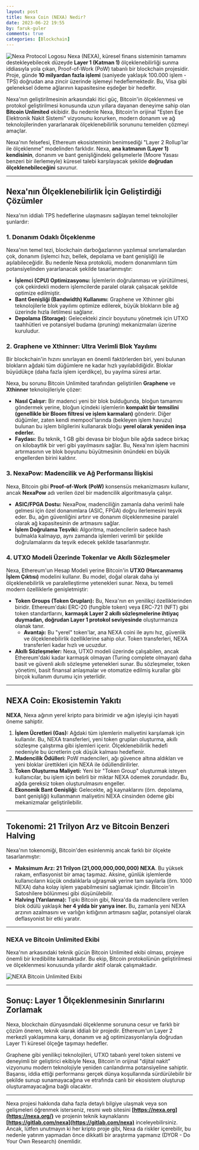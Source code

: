 ```yaml
---
layout: post
title: Nexa Coin (NEXA) Nedir?
date: 2023-06-22 19:55
by: faruk-guler
comments: true
categories: [Blockchain]
---
```


![Nexa Protocol Logosu](https://farukguler.com/assets/post_images/nexa.webp) Nexa (NEXA), küresel finans sisteminin tamamını destekleyebilecek düzeyde **Layer 1 (Katman 1)** ölçeklenebilirliği sunma iddiasıyla yola çıkan, Proof-of-Work (PoW) tabanlı bir blockchain projesidir. Proje, günde **10 milyardan fazla işlemi** (saniyede yaklaşık 100.000 işlem - TPS) doğrudan ana zincir üzerinde işlemeyi hedeflemektedir. Bu, Visa gibi geleneksel ödeme ağlarının kapasitesine eşdeğer bir hedeftir.

Nexa'nın geliştirilmesinin arkasındaki itici güç, Bitcoin'in ölçeklenmesi ve protokol geliştirilmesi konusunda uzun yıllara dayanan deneyime sahip olan **Bitcoin Unlimited** ekibidir. Bu nedenle Nexa, Bitcoin'in orijinal "Eşten Eşe Elektronik Nakit Sistemi" vizyonunu korurken, modern donanım ve ağ teknolojilerinden yararlanarak ölçeklenebilirlik sorununu temelden çözmeyi amaçlar.

Nexa'nın felsefesi, Ethereum ekosisteminin benimsediği "Layer 2 Rollup'lar ile ölçeklenme" modelinden farklıdır. Nexa, **ana katmanın (Layer 1) kendisinin**, donanım ve bant genişliğindeki gelişmelerle (Moore Yasası benzeri bir ilerlemeyle) küresel talebi karşılayacak şekilde **doğrudan ölçeklenebileceğini** savunur.

---

## Nexa'nın Ölçeklenebilirlik İçin Geliştirdiği Çözümler

Nexa'nın iddialı TPS hedeflerine ulaşmasını sağlayan temel teknolojiler şunlardır:

### 1. Donanım Odaklı Ölçeklenme

Nexa'nın temel tezi, blockchain darboğazlarının yazılımsal sınırlamalardan çok, donanım (işlemci hızı, bellek, depolama ve bant genişliği) ile aşılabileceğidir. Bu nedenle Nexa protokolü, modern donanımların tüm potansiyelinden yararlanacak şekilde tasarlanmıştır:

* **İşlemci (CPU) Optimizasyonu:** İşlemlerin doğrulanması ve yürütülmesi, çok çekirdekli modern işlemcilerde paralel olarak çalışacak şekilde optimize edilmiştir.
* **Bant Genişliği (Bandwidth) Kullanımı:** Graphene ve Xthinner gibi teknolojilerle blok yayılımı optimize edilerek, büyük blokların bile ağ üzerinde hızla iletilmesi sağlanır.
* **Depolama (Storage):** Gelecekteki zincir boyutunu yönetmek için UTXO taahhütleri ve potansiyel budama (pruning) mekanizmaları üzerine kuruludur.

### 2. Graphene ve Xthinner: Ultra Verimli Blok Yayılımı

Bir blockchain'in hızını sınırlayan en önemli faktörlerden biri, yeni bulunan blokların ağdaki tüm düğümlere ne kadar hızlı yayılabildiğidir. Bloklar büyüdükçe (daha fazla işlem içerdikçe), bu yayılma süresi artar.

Nexa, bu sorunu Bitcoin Unlimited tarafından geliştirilen **Graphene** ve **Xthinner** teknolojileriyle çözer:

* **Nasıl Çalışır:** Bir madenci yeni bir blok bulduğunda, bloğun tamamını göndermek yerine, bloğun içindeki işlemlerin **kompakt bir temsilini (genellikle bir Bloom filtresi ve işlem karmaları)** gönderir. Diğer düğümler, zaten kendi mempool'larında (bekleyen işlem havuzu) bulunan bu işlem bilgilerini kullanarak bloğu **yerel olarak yeniden inşa ederler.**
* **Faydası:** Bu teknik, 1 GB gibi devasa bir bloğun bile ağda sadece birkaç on kilobaytlık bir veri gibi yayılmasını sağlar. Bu, Nexa'nın işlem hacmini artırmasının ve blok boyutunu büyütmesinin önündeki en büyük engellerden birini kaldırır.

### 3. NexaPow: Madencilik ve Ağ Performansı İlişkisi

Nexa, Bitcoin gibi **Proof-of-Work (PoW)** konsensüs mekanizmasını kullanır, ancak **NexaPow** adı verilen özel bir madencilik algoritmasıyla çalışır.

* **ASIC/FPGA Dostu:** NexaPow, madenciliğin zamanla daha verimli hale gelmesi için özel donanımlara (ASIC, FPGA) doğru ilerlemesini teşvik eder. Bu, ağın güvenliğini artırır ve donanım ölçeklenmesine paralel olarak ağ kapasitesinin de artmasını sağlar.
* **İşlem Doğrulama Teşviki:** Algoritma, madencilerin sadece hash bulmakla kalmayıp, aynı zamanda işlemleri verimli bir şekilde doğrulamalarını da teşvik edecek şekilde tasarlanmıştır.

### 4. UTXO Modeli Üzerinde Tokenlar ve Akıllı Sözleşmeler

Nexa, Ethereum'un Hesap Modeli yerine Bitcoin'in **UTXO (Harcanmamış İşlem Çıktısı)** modelini kullanır. Bu model, doğal olarak daha iyi ölçeklenebilirlik ve paralelleştirme yetenekleri sunar. Nexa, bu temeli modern özelliklerle genişletmiştir:

* **Token Groups (Token Grupları):** Bu, Nexa'nın en yenilikçi özelliklerinden biridir. Ethereum'daki ERC-20 (fungible token) veya ERC-721 (NFT) gibi token standartlarını, **karmaşık Layer 2 akıllı sözleşmelerine ihtiyaç duymadan, doğrudan Layer 1 protokol seviyesinde** oluşturmanıza olanak tanır.
    * **Avantajı:** Bu "yerel" token'lar, ana NEXA coini ile aynı hız, güvenlik ve ölçeklenebilirlik özelliklerine sahip olur. Token transferleri, NEXA transferleri kadar hızlı ve ucuzdur.
* **Akıllı Sözleşmeler:** Nexa, UTXO modeli üzerinde çalışabilen, ancak Ethereum'daki kadar karmaşık olmayan (Turing complete olmayan) daha basit ve güvenli akıllı sözleşme yetenekleri sunar. Bu sözleşmeler, token yönetimi, basit finansal anlaşmalar ve otomatize edilmiş kurallar gibi birçok kullanım durumu için yeterlidir.

---

## NEXA Coin: Ekosistemin Yakıtı

**NEXA**, Nexa ağının yerel kripto para birimidir ve ağın işleyişi için hayati öneme sahiptir.

1.  **İşlem Ücretleri (Gas):** Ağdaki tüm işlemlerin maliyetini karşılamak için kullanılır. Bu, NEXA transferleri, yeni token grupları oluşturma, akıllı sözleşme çalıştırma gibi işlemleri içerir. Ölçeklenebilirlik hedefi nedeniyle bu ücretlerin çok düşük kalması hedeflenir.
2.  **Madencilik Ödülleri:** PoW madencileri, ağı güvence altına aldıkları ve yeni bloklar ürettikleri için NEXA ile ödüllendirilirler.
3.  **Token Oluşturma Maliyeti:** Yeni bir "Token Group" oluşturmak isteyen kullanıcılar, bu işlem için belirli bir miktar NEXA ödemek zorundadır. Bu, ağda gereksiz token oluşturulmasını engeller.
4.  **Ekonomik Bant Genişliği:** Gelecekte, ağ kaynaklarını (örn. depolama, bant genişliği) kullanmanın maliyetini NEXA cinsinden ödeme gibi mekanizmalar geliştirilebilir.

---

## Tokenomi: 21 Trilyon Arz ve Bitcoin Benzeri Halving

Nexa'nın tokenomiği, Bitcoin'den esinlenmiş ancak farklı bir ölçekte tasarlanmıştır:

* **Maksimum Arz:** **21 Trilyon (21,000,000,000,000) NEXA**. Bu yüksek rakam, enflasyonist bir amaç taşımaz. Aksine, günlük işlemlerde kullanıcıların küçük ondalıklarla uğraşmak yerine tam sayılarla (örn. 1000 NEXA) daha kolay işlem yapabilmesini sağlamak içindir. Bitcoin'in Satoshilere bölünmesi gibi düşünülebilir.
* **Halving (Yarılanma):** Tıpkı Bitcoin gibi, Nexa'da da madencilere verilen blok ödülü yaklaşık **her 4 yılda bir yarıya iner.** Bu, zamanla yeni NEXA arzının azalmasını ve varlığın kıtlığının artmasını sağlar, potansiyel olarak deflasyonist bir etki yaratır.

---

### NEXA ve Bitcoin Unlimited Ekibi

Nexa'nın arkasındaki teknik gücün Bitcoin Unlimited ekibi olması, projeye önemli bir kredibilite katmaktadır. Bu ekip, Bitcoin protokolünün geliştirilmesi ve ölçeklenmesi konusunda yıllardır aktif olarak çalışmaktadır.

![NEXA Bitcoin Unlimited Ekibi](https://farukguler.com/assets/post_images/nexa-bu-team.png?w=768)

---

## Sonuç: Layer 1 Ölçeklenmesinin Sınırlarını Zorlamak

Nexa, blockchain dünyasındaki ölçeklenme sorununa cesur ve farklı bir çözüm öneren, teknik olarak iddialı bir projedir. Ethereum'un Layer 2 merkezli yaklaşımına karşı, donanım ve ağ optimizasyonlarıyla doğrudan Layer 1'i küresel ölçeğe taşımayı hedefler.

Graphene gibi yenilikçi teknolojileri, UTXO tabanlı yerel token sistemi ve deneyimli bir geliştirici ekibiyle Nexa, Bitcoin'in orijinal "dijital nakit" vizyonunu modern teknolojiyle yeniden canlandırma potansiyeline sahiptir. Başarısı, iddia ettiği performansı gerçek dünya koşullarında sürdürülebilir bir şekilde sunup sunamayacağına ve etrafında canlı bir ekosistem oluşturup oluşturamayacağına bağlı olacaktır.

---

Nexa projesi hakkında daha fazla detaylı bilgiye ulaşmak veya son gelişmeleri öğrenmek isterseniz, resmi web sitesini **[https://nexa.org](https://nexa.org/)** ve projenin teknik kaynaklarını **[https://gitlab.com/nexa](https://gitlab.com/nexa)** inceleyebilirsiniz. Ancak, lütfen unutmayın ki her kripto proje gibi, Nexa da riskler içerebilir, bu nedenle yatırım yapmadan önce dikkatli bir araştırma yapmanız (DYOR - Do Your Own Research) önemlidir.